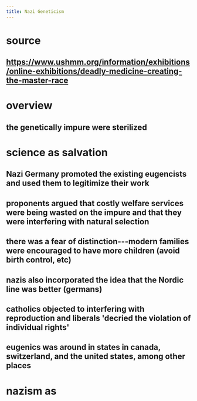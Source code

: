 ```yaml
---
title: Nazi Geneticism
---
```


# source

## <https://www.ushmm.org/information/exhibitions/online-exhibitions/deadly-medicine-creating-the-master-race>

# overview

## the genetically impure were sterilized

# science as salvation

## Nazi Germany promoted the existing eugencists and used them to legitimize their work

## proponents argued that costly welfare services were being wasted on the impure and that they were interfering with natural selection

## there was a fear of distinction---modern families were encouraged to have more children (avoid birth control, etc)

## nazis also incorporated the idea that the Nordic line was better (germans)

## catholics objected to interfering with reproduction and liberals \'decried the violation of individual rights\'

## eugenics was around in states in canada, switzerland, and the united states, among other places

# nazism as
